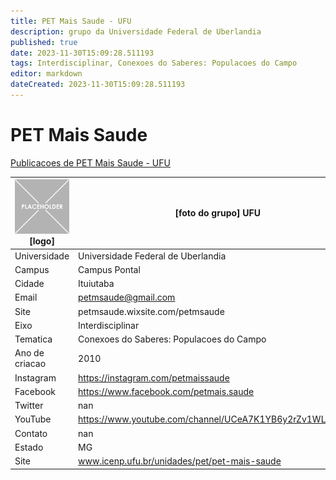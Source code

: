```yaml
---
title: PET Mais Saude - UFU
description: grupo da Universidade Federal de Uberlandia
published: true
date: 2023-11-30T15:09:28.511193
tags: Interdisciplinar, Conexoes do Saberes: Populacoes do Campo
editor: markdown
dateCreated: 2023-11-30T15:09:28.511193
---
```


# PET Mais Saude

[Publicacoes de PET Mais Saude - UFU](/atividade/161PETMaisSaudeUFU/feed.md)

| ![placeholder.png](/placeholder.png) [logo] | [foto do grupo] UFU         |
| ------------------------------------------- | ------------------------------------------------- |
| Universidade                                | Universidade Federal de Uberlandia      |
| Campus                                      | Campus Pontal            |
| Cidade                                      | Ituiutaba             |
| Email                                       | petmsaude@gmail.com             |
| Site                                        | petmsaude.wixsite.com/petmsaude              |
| Eixo                                        | Interdisciplinar              |
| Tematica                                    | Conexoes do Saberes: Populacoes do Campo          |
| Ano de criacao                              | 2010        |
| Instagram                                   | https://instagram.com/petmaissaude         |
| Facebook                                    | https://www.facebook.com/petmais.saude          |
| Twitter                                     | nan           |
| YouTube                                     | https://www.youtube.com/channel/UCeA7K1YB6y2rZv1WL8D_pfw           |
| Contato                                     | nan         |
| Estado                                      |  MG            |
| Site                                        | www.icenp.ufu.br/unidades/pet/pet-mais-saude |

